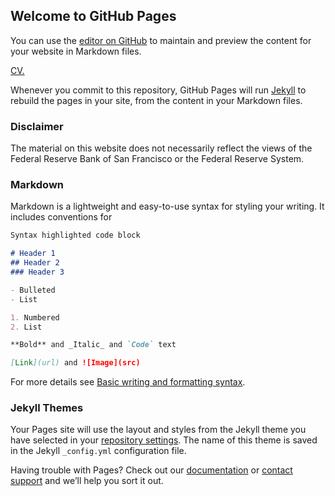 ## Welcome to GitHub Pages

You can use the [editor on GitHub](https://github.com/guskmetz/guskmetz.github.io/edit/main/README.md) to maintain and preview the content for your website in Markdown files.

<a href="guskmetz.github.io/files/Gus_Kmetz_CV.pdf.pdf" target="_blank">CV.</a>

Whenever you commit to this repository, GitHub Pages will run [Jekyll](https://jekyllrb.com/) to rebuild the pages in your site, from the content in your Markdown files.

### Disclaimer

The material on this website does not necessarily reflect the views of the Federal Reserve Bank of San Francisco or the Federal Reserve System.

### Markdown

Markdown is a lightweight and easy-to-use syntax for styling your writing. It includes conventions for

```markdown
Syntax highlighted code block

# Header 1
## Header 2
### Header 3

- Bulleted
- List

1. Numbered
2. List

**Bold** and _Italic_ and `Code` text

[Link](url) and ![Image](src)
```

For more details see [Basic writing and formatting syntax](https://docs.github.com/en/github/writing-on-github/getting-started-with-writing-and-formatting-on-github/basic-writing-and-formatting-syntax).

### Jekyll Themes

Your Pages site will use the layout and styles from the Jekyll theme you have selected in your [repository settings](https://github.com/guskmetz/guskmetz.github.io/settings/pages). The name of this theme is saved in the Jekyll `_config.yml` configuration file.



Having trouble with Pages? Check out our [documentation](https://docs.github.com/categories/github-pages-basics/) or [contact support](https://support.github.com/contact) and we’ll help you sort it out.
